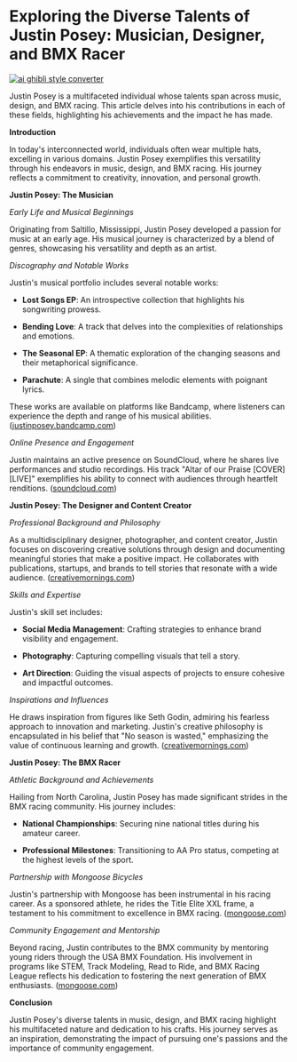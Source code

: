# Exploring the Diverse Talents of Justin Posey: Musician, Designer, and BMX Racer

[![ai ghibli style converter](https://i.imgur.com/dwt8Y5G.gif)](https://witbeam.net/slzx)

Justin Posey is a multifaceted individual whose talents span across music, design, and BMX racing. This article delves into his contributions in each of these fields, highlighting his achievements and the impact he has made.

**Introduction**

In today's interconnected world, individuals often wear multiple hats, excelling in various domains. Justin Posey exemplifies this versatility through his endeavors in music, design, and BMX racing. His journey reflects a commitment to creativity, innovation, and personal growth.

**Justin Posey: The Musician**

*Early Life and Musical Beginnings*

Originating from Saltillo, Mississippi, Justin Posey developed a passion for music at an early age. His musical journey is characterized by a blend of genres, showcasing his versatility and depth as an artist.

*Discography and Notable Works*

Justin's musical portfolio includes several notable works:

- **Lost Songs EP**: An introspective collection that highlights his songwriting prowess.

- **Bending Love**: A track that delves into the complexities of relationships and emotions.

- **The Seasonal EP**: A thematic exploration of the changing seasons and their metaphorical significance.

- **Parachute**: A single that combines melodic elements with poignant lyrics.

These works are available on platforms like Bandcamp, where listeners can experience the depth and range of his musical abilities. ([justinposey.bandcamp.com](https://justinposey.bandcamp.com/?utm_source=openai))

*Online Presence and Engagement*

Justin maintains an active presence on SoundCloud, where he shares live performances and studio recordings. His track "Altar of our Praise [COVER] [LIVE]" exemplifies his ability to connect with audiences through heartfelt renditions. ([soundcloud.com](https://soundcloud.com/justinposeymusic?utm_source=openai))

**Justin Posey: The Designer and Content Creator**

*Professional Background and Philosophy*

As a multidisciplinary designer, photographer, and content creator, Justin focuses on discovering creative solutions through design and documenting meaningful stories that make a positive impact. He collaborates with publications, startups, and brands to tell stories that resonate with a wide audience. ([creativemornings.com](https://creativemornings.com/individuals/justinposey?utm_source=openai))

*Skills and Expertise*

Justin's skill set includes:

- **Social Media Management**: Crafting strategies to enhance brand visibility and engagement.

- **Photography**: Capturing compelling visuals that tell a story.

- **Art Direction**: Guiding the visual aspects of projects to ensure cohesive and impactful outcomes.

*Inspirations and Influences*

He draws inspiration from figures like Seth Godin, admiring his fearless approach to innovation and marketing. Justin's creative philosophy is encapsulated in his belief that "No season is wasted," emphasizing the value of continuous learning and growth. ([creativemornings.com](https://creativemornings.com/individuals/justinposey?utm_source=openai))

**Justin Posey: The BMX Racer**

*Athletic Background and Achievements*

Hailing from North Carolina, Justin Posey has made significant strides in the BMX racing community. His journey includes:

- **National Championships**: Securing nine national titles during his amateur career.

- **Professional Milestones**: Transitioning to AA Pro status, competing at the highest levels of the sport.

*Partnership with Mongoose Bicycles*

Justin's partnership with Mongoose has been instrumental in his racing career. As a sponsored athlete, he rides the Title Elite XXL frame, a testament to his commitment to excellence in BMX racing. ([mongoose.com](https://www.mongoose.com/pages/justin-posey?utm_source=openai))

*Community Engagement and Mentorship*

Beyond racing, Justin contributes to the BMX community by mentoring young riders through the USA BMX Foundation. His involvement in programs like STEM, Track Modeling, Read to Ride, and BMX Racing League reflects his dedication to fostering the next generation of BMX enthusiasts. ([mongoose.com](https://www.mongoose.com/pages/justin-posey?utm_source=openai))

**Conclusion**

Justin Posey's diverse talents in music, design, and BMX racing highlight his multifaceted nature and dedication to his crafts. His journey serves as an inspiration, demonstrating the impact of pursuing one's passions and the importance of community engagement.